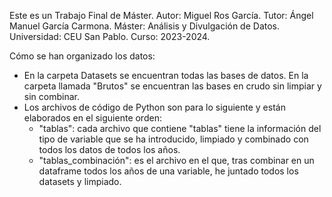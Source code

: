 Este es un Trabajo Final de Máster.
  Autor: Miguel Ros García.
  Tutor: Ángel Manuel García Carmona.
  Máster: Análisis y Divulgación de Datos.
  Universidad: CEU San Pablo.
  Curso: 2023-2024.

Cómo se han organizado los datos:
  - En la carpeta Datasets se encuentran todas las bases de datos. En la carpeta llamada "Brutos" se encuentran las bases en crudo sin limpiar y sin combinar.
  - Los archivos de código de Python son para lo siguiente y están elaborados en el siguiente orden:
    + "tablas": cada archivo que contiene "tablas" tiene la información del tipo de variable que se ha introducido, limpiado y combinado con todos los datos de todos los años.
    + "tablas_combinación": es el archivo en el que, tras combinar en un dataframe todos los años de una variable, he juntado todos los datasets y limpiado.
